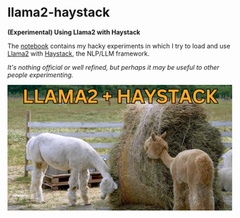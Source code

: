 # llama2-haystack
**(Experimental) Using Llama2 with Haystack**

The [notebook](llama2-haystack.ipynb) contains my hacky experiments in which I try to load and use [Llama2](https://ai.meta.com/llama/) with [Haystack](https://github.com/deepset-ai/haystack), the NLP/LLM framework.

*It's nothing official or well refined, but perhaps it may be useful to other people experimenting.*

![llama2-haystack](./assets/logo.png)
